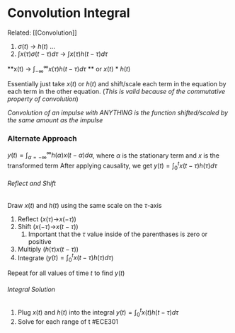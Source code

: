 # Convolution Integral

Related: [[Convolution]]
1. $\sigma (t)$ -> $h(t)$
...
5. $\int x(\tau)\sigma (t-\tau)d\tau$ -> $\int x(\tau)h(t-\tau)d\tau$

**x(t) -> $\int^{\infty}_{-\infty} x(\tau)h(t-\tau)d\tau$ ** or $x(t)$ \* $h(t)$

Essentially just take $x(t)$ or $h(t)$ and shift/scale each term in the equation by each term in the other equation. (*This is valid because of the commutative property of convolution*)

*Convolution of an impulse with ANYTHING is the function shifted/scaled by the same amount as the impulse*

### Alternate Approach
$y(t)=\int ^{\infty}_{\alpha =-\infty} h(\alpha)x(t-\alpha)d\alpha$, where $\alpha$ is the stationary term and $x$ is the transformed term
After applying causality, we get $y(t)=\int ^{t}_{0}x(t-\tau) h(\tau)d\tau$
###### Reflect and Shift
Draw $x(t)$ and $h(t)$ using the same scale on the $\tau$-axis
1. Reflect ($x(\tau)$->$x(-\tau)$)
2. Shift ($x(-\tau)$->$x(t-\tau)$)
	1. Important that the $\tau$ value inside of the parenthases is zero or positive
3. Multiply ($h(\tau)x(t-\tau)$)
4. Integrate ($y(t)=\int ^{t}_{0}x(t-\tau) h(\tau)d\tau$)

Repeat for all values of time $t$ to find $y(t)$
###### Integral Solution
1. Plug $x(t)$ and $h(t)$ into the integral $y(t)=\int ^{t}_{0}x(t) h(t-\tau)d\tau$
2. Solve for each range of t
#ECE301 